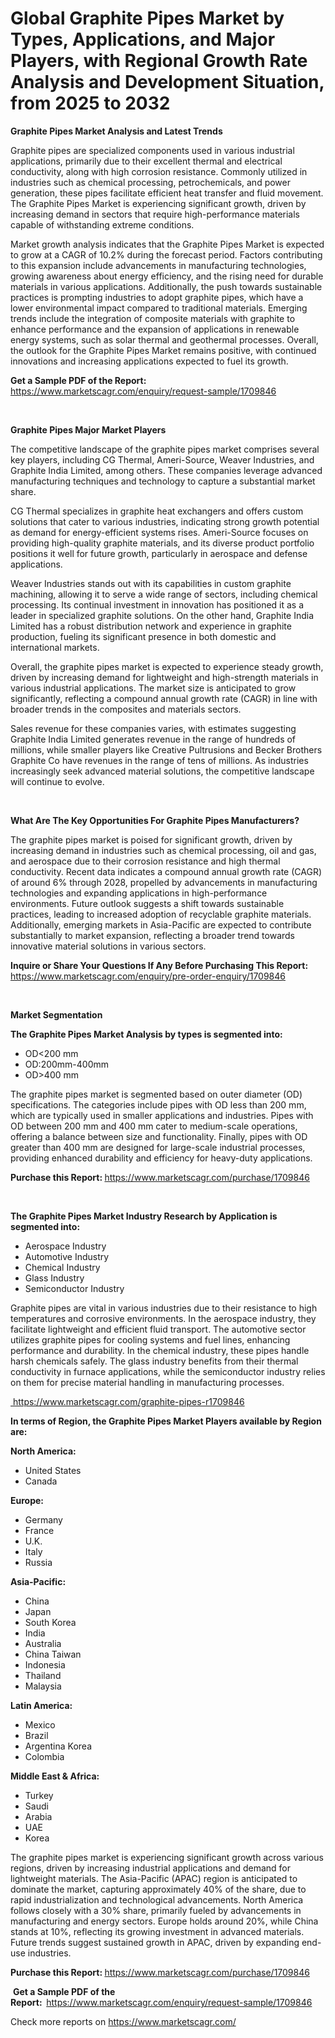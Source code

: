 <p><h1>Global Graphite Pipes Market by Types, Applications, and Major Players, with Regional Growth Rate Analysis and Development Situation, from 2025 to 2032</h1></p><p><strong>Graphite Pipes Market Analysis and Latest Trends</strong></p>
<p><p>Graphite pipes are specialized components used in various industrial applications, primarily due to their excellent thermal and electrical conductivity, along with high corrosion resistance. Commonly utilized in industries such as chemical processing, petrochemicals, and power generation, these pipes facilitate efficient heat transfer and fluid movement. The Graphite Pipes Market is experiencing significant growth, driven by increasing demand in sectors that require high-performance materials capable of withstanding extreme conditions.</p><p>Market growth analysis indicates that the Graphite Pipes Market is expected to grow at a CAGR of 10.2% during the forecast period. Factors contributing to this expansion include advancements in manufacturing technologies, growing awareness about energy efficiency, and the rising need for durable materials in various applications. Additionally, the push towards sustainable practices is prompting industries to adopt graphite pipes, which have a lower environmental impact compared to traditional materials. Emerging trends include the integration of composite materials with graphite to enhance performance and the expansion of applications in renewable energy systems, such as solar thermal and geothermal processes. Overall, the outlook for the Graphite Pipes Market remains positive, with continued innovations and increasing applications expected to fuel its growth.</p></p>
<p><strong>Get a Sample PDF of the Report:&nbsp;</strong> <a href="https://www.marketscagr.com/enquiry/request-sample/1709846?utm_campaign=2882&utm_medium=2&utm_source=Github&utm_content=ia&utm_term=31032025&utm_id=graphite-pipes">https://www.marketscagr.com/enquiry/request-sample/1709846</a></p>
<p>&nbsp;</p>
<p><strong>Graphite Pipes Major Market Players</strong></p>
<p><p>The competitive landscape of the graphite pipes market comprises several key players, including CG Thermal, Ameri-Source, Weaver Industries, and Graphite India Limited, among others. These companies leverage advanced manufacturing techniques and technology to capture a substantial market share.</p><p>CG Thermal specializes in graphite heat exchangers and offers custom solutions that cater to various industries, indicating strong growth potential as demand for energy-efficient systems rises. Ameri-Source focuses on providing high-quality graphite materials, and its diverse product portfolio positions it well for future growth, particularly in aerospace and defense applications.</p><p>Weaver Industries stands out with its capabilities in custom graphite machining, allowing it to serve a wide range of sectors, including chemical processing. Its continual investment in innovation has positioned it as a leader in specialized graphite solutions. On the other hand, Graphite India Limited has a robust distribution network and experience in graphite production, fueling its significant presence in both domestic and international markets.</p><p>Overall, the graphite pipes market is expected to experience steady growth, driven by increasing demand for lightweight and high-strength materials in various industrial applications. The market size is anticipated to grow significantly, reflecting a compound annual growth rate (CAGR) in line with broader trends in the composites and materials sectors.</p><p>Sales revenue for these companies varies, with estimates suggesting Graphite India Limited generates revenue in the range of hundreds of millions, while smaller players like Creative Pultrusions and Becker Brothers Graphite Co have revenues in the range of tens of millions. As industries increasingly seek advanced material solutions, the competitive landscape will continue to evolve.</p></p>
<p>&nbsp;</p>
<p><strong>What Are The Key Opportunities For Graphite Pipes Manufacturers?</strong></p>
<p><p>The graphite pipes market is poised for significant growth, driven by increasing demand in industries such as chemical processing, oil and gas, and aerospace due to their corrosion resistance and high thermal conductivity. Recent data indicates a compound annual growth rate (CAGR) of around 6% through 2028, propelled by advancements in manufacturing technologies and expanding applications in high-performance environments. Future outlook suggests a shift towards sustainable practices, leading to increased adoption of recyclable graphite materials. Additionally, emerging markets in Asia-Pacific are expected to contribute substantially to market expansion, reflecting a broader trend towards innovative material solutions in various sectors.</p></p>
<p><strong>Inquire or Share Your Questions If Any Before Purchasing This Report:</strong> <a href="https://www.marketscagr.com/enquiry/pre-order-enquiry/1709846?utm_campaign=2882&utm_medium=2&utm_source=Github&utm_content=ia&utm_term=31032025&utm_id=graphite-pipes">https://www.marketscagr.com/enquiry/pre-order-enquiry/1709846</a></p>
<p>&nbsp;</p>
<p><strong>Market Segmentation</strong></p>
<p><strong>The Graphite Pipes Market Analysis by types is segmented into:</strong></p>
<p><ul><li>OD<200 mm</li><li>OD:200mm-400mm</li><li>OD>400 mm</li></ul></p>
<p><p>The graphite pipes market is segmented based on outer diameter (OD) specifications. The categories include pipes with OD less than 200 mm, which are typically used in smaller applications and industries. Pipes with OD between 200 mm and 400 mm cater to medium-scale operations, offering a balance between size and functionality. Finally, pipes with OD greater than 400 mm are designed for large-scale industrial processes, providing enhanced durability and efficiency for heavy-duty applications.</p></p>
<p><strong>Purchase this Report:&nbsp;</strong><a href="https://www.marketscagr.com/purchase/1709846?utm_campaign=2882&utm_medium=2&utm_source=Github&utm_content=ia&utm_term=31032025&utm_id=graphite-pipes">https://www.marketscagr.com/purchase/1709846</a></p>
<p>&nbsp;</p>
<p><strong>The Graphite Pipes Market Industry Research by Application is segmented into:</strong></p>
<p><ul><li>Aerospace Industry</li><li>Automotive Industry</li><li>Chemical Industry</li><li>Glass Industry</li><li>Semiconductor Industry</li></ul></p>
<p><p>Graphite pipes are vital in various industries due to their resistance to high temperatures and corrosive environments. In the aerospace industry, they facilitate lightweight and efficient fluid transport. The automotive sector utilizes graphite pipes for cooling systems and fuel lines, enhancing performance and durability. In the chemical industry, these pipes handle harsh chemicals safely. The glass industry benefits from their thermal conductivity in furnace applications, while the semiconductor industry relies on them for precise material handling in manufacturing processes.</p></p>
<p><a href="https://www.marketscagr.com/graphite-pipes-r1709846?utm_campaign=2882&utm_medium=2&utm_source=Github&utm_content=ia&utm_term=31032025&utm_id=graphite-pipes">&nbsp;https://www.marketscagr.com/graphite-pipes-r1709846</a></p>
<p><strong>In terms of Region, the Graphite Pipes Market Players available by Region are:</strong></p>
<p>
    <p> <strong> North America: </strong>
        <ul>
            <li>United States</li>
            <li>Canada</li>
        </ul>
        </p> 
    <p> <strong> Europe: </strong>
        <ul>
            <li>Germany</li>
            <li>France</li>
            <li>U.K.</li>
            <li>Italy</li>
            <li>Russia</li>
        </ul>
        </p> 
    <p> <strong> Asia-Pacific: </strong>
        <ul>
            <li>China</li>
            <li>Japan</li>
            <li>South Korea</li>
            <li>India</li>
            <li>Australia</li>
            <li>China Taiwan</li>
            <li>Indonesia</li>
            <li>Thailand</li>
            <li>Malaysia</li>
        </ul>
        </p> 
    <p> <strong> Latin America: </strong>
        <ul>
            <li>Mexico</li>
            <li>Brazil</li>
            <li>Argentina Korea</li>
            <li>Colombia</li>
        </ul>
        </p> 
    <p> <strong> Middle East & Africa: </strong>
        <ul>
            <li>Turkey</li>
            <li>Saudi</li>
            <li>Arabia</li>
            <li>UAE</li>
            <li>Korea</li>
        </ul>
    </p>
    </p>
<p><p>The graphite pipes market is experiencing significant growth across various regions, driven by increasing industrial applications and demand for lightweight materials. The Asia-Pacific (APAC) region is anticipated to dominate the market, capturing approximately 40% of the share, due to rapid industrialization and technological advancements. North America follows closely with a 30% share, primarily fueled by advancements in manufacturing and energy sectors. Europe holds around 20%, while China stands at 10%, reflecting its growing investment in advanced materials. Future trends suggest sustained growth in APAC, driven by expanding end-use industries.</p></p>
<p><strong>Purchase this Report: </strong><a href="https://www.marketscagr.com/purchase/1709846?utm_campaign=2882&utm_medium=2&utm_source=Github&utm_content=ia&utm_term=31032025&utm_id=graphite-pipes">https://www.marketscagr.com/purchase/1709846</a></p>
<p>&nbsp;<strong>Get a Sample PDF of the Report:&nbsp;&nbsp;</strong><a href="https://www.marketscagr.com/enquiry/request-sample/1709846?utm_campaign=2882&utm_medium=2&utm_source=Github&utm_content=ia&utm_term=31032025&utm_id=graphite-pipes">https://www.marketscagr.com/enquiry/request-sample/1709846</a></p>
<p><strong></strong></p>
<p>Check more reports on <a href="https://www.marketscagr.com/?utm_campaign=2882&utm_medium=2&utm_source=Github&utm_content=ia&utm_term=31032025&utm_id=graphite-pipes">https://www.marketscagr.com/</a></p>
